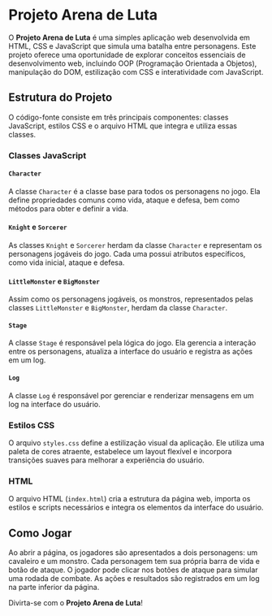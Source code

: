 # Projeto Arena de Luta

O **Projeto Arena de Luta** é uma simples aplicação web desenvolvida em HTML, CSS e JavaScript que simula uma batalha entre personagens. Este projeto oferece uma oportunidade de explorar conceitos essenciais de desenvolvimento web, incluindo OOP (Programação Orientada a Objetos), manipulação do DOM, estilização com CSS e interatividade com JavaScript.

## Estrutura do Projeto

O código-fonte consiste em três principais componentes: classes JavaScript, estilos CSS e o arquivo HTML que integra e utiliza essas classes.

### Classes JavaScript

#### `Character`

A classe `Character` é a classe base para todos os personagens no jogo. Ela define propriedades comuns como vida, ataque e defesa, bem como métodos para obter e definir a vida.

#### `Knight` e `Sorcerer`

As classes `Knight` e `Sorcerer` herdam da classe `Character` e representam os personagens jogáveis do jogo. Cada uma possui atributos específicos, como vida inicial, ataque e defesa.

#### `LittleMonster` e `BigMonster`

Assim como os personagens jogáveis, os monstros, representados pelas classes `LittleMonster` e `BigMonster`, herdam da classe `Character`.

#### `Stage`

A classe `Stage` é responsável pela lógica do jogo. Ela gerencia a interação entre os personagens, atualiza a interface do usuário e registra as ações em um log.

#### `Log`

A classe `Log` é responsável por gerenciar e renderizar mensagens em um log na interface do usuário.

### Estilos CSS

O arquivo `styles.css` define a estilização visual da aplicação. Ele utiliza uma paleta de cores atraente, estabelece um layout flexível e incorpora transições suaves para melhorar a experiência do usuário.

### HTML

O arquivo HTML (`index.html`) cria a estrutura da página web, importa os estilos e scripts necessários e integra os elementos da interface do usuário.

## Como Jogar

Ao abrir a página, os jogadores são apresentados a dois personagens: um cavaleiro e um monstro. Cada personagem tem sua própria barra de vida e botão de ataque. O jogador pode clicar nos botões de ataque para simular uma rodada de combate. As ações e resultados são registrados em um log na parte inferior da página.

Divirta-se com o **Projeto Arena de Luta**!
